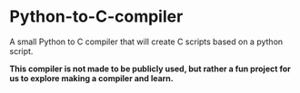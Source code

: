 # Python-to-C-compiler
A small Python to C compiler that will create C scripts based on a python script. 

**This compiler is not made to be publicly used, but rather a fun project for us to explore making a compiler and learn.**
